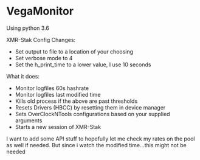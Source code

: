 VegaMonitor                                                                                                                                      
=================================================================================================================================
							
							
Using python 3.6
							
XMR-Stak Config Changes:
- Set output to file to a location of your choosing
- Set verbose mode to 4
- Set the h_print_time to a lower value, I use 10 seconds

What it does:
- Monitor logfiles 60s hashrate
- Monitor logfiles last modified time
- Kills old process if the above are past thresholds
- Resets Drivers (HBCC) by resetting them in device manager
- Sets OverClockNTools configurations based on your supplied arguments
- Starts a new session of XMR-Stak

I want to add some API stuff to hopefully let me check my rates on the pool as well if needed. But since i watch the modified time...this might not be needed